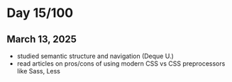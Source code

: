 # Day 15/100
## March 13, 2025

- studied semantic structure and navigation (Deque U.)
- read articles on pros/cons of using modern CSS vs CSS preprocessors like Sass, Less